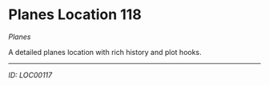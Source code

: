 # Planes Location 118

*Planes*

A detailed planes location with rich history and plot hooks.

---
*ID: LOC00117*